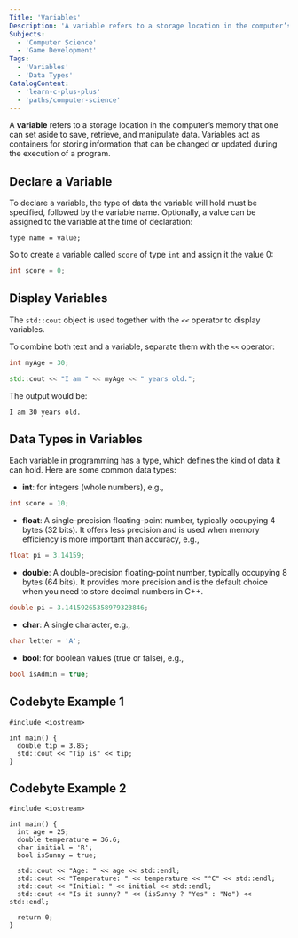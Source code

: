 ```yaml
---
Title: 'Variables'
Description: 'A variable refers to a storage location in the computer’s memory that one can set aside to save, retrieve, and manipulate data. Variables are fundamental in programming as they enable dynamic data handling.'
Subjects:
  - 'Computer Science'
  - 'Game Development'
Tags:
  - 'Variables'
  - 'Data Types'
CatalogContent:
  - 'learn-c-plus-plus'
  - 'paths/computer-science'
---
```


A **variable** refers to a storage location in the computer’s memory that one can set aside to save, retrieve, and manipulate data. Variables act as containers for storing information that can be changed or updated during the execution of a program.

## Declare a Variable

To declare a variable, the type of data the variable will hold must be specified, followed by the variable name. Optionally, a value can be assigned to the variable at the time of declaration:

```pseudo
type name = value;
```

So to create a variable called `score` of type `int` and assign it the value 0:

```cpp
int score = 0;
```

## Display Variables

The `std::cout` object is used together with the `<<` operator to display variables.

To combine both text and a variable, separate them with the `<<` operator:

```cpp
int myAge = 30;

std::cout << "I am " << myAge << " years old.";
```

The output would be:

```shell
I am 30 years old.
```

## Data Types in Variables

Each variable in programming has a type, which defines the kind of data it can hold. Here are some common data types:

- **int**: for integers (whole numbers), e.g.,

```cpp
int score = 10;
```

- **float**: A single-precision floating-point number, typically occupying 4 bytes (32 bits). It offers less precision and is used when memory efficiency is more important than accuracy, e.g.,

```cpp
float pi = 3.14159;
```

- **double**: A double-precision floating-point number, typically occupying 8 bytes (64 bits). It provides more precision and is the default choice when you need to store decimal numbers in C++.

```cpp
double pi = 3.14159265358979323846;
```

- **char**: A single character, e.g.,

```cpp
char letter = 'A';
```

- **bool**: for boolean values (true or false), e.g.,

```cpp
bool isAdmin = true;
```

## Codebyte Example 1

```codebyte/cpp
#include <iostream>

int main() {
  double tip = 3.85;
  std::cout << "Tip is" << tip;
}
```

## Codebyte Example 2

```codebyte/cpp
#include <iostream>

int main() {
  int age = 25;
  double temperature = 36.6;
  char initial = 'R';
  bool isSunny = true;

  std::cout << "Age: " << age << std::endl;
  std::cout << "Temperature: " << temperature << "°C" << std::endl;
  std::cout << "Initial: " << initial << std::endl;
  std::cout << "Is it sunny? " << (isSunny ? "Yes" : "No") << std::endl;

  return 0;
}

```
